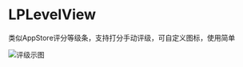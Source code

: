 # LPLevelView
类似AppStore评分等级条，支持打分手动评级，可自定义图标，使用简单

![评级示图](http://pic.nipic.com/2007-11-09/200711912453162_2.jpg)
